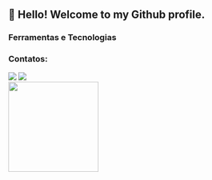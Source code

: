## 👋 Hello! Welcome to my Github profile.


### Ferramentas e Tecnologias

### Contatos:

<div>
<a href = "contato.caiomp#gmail.com"><img loading="lazy" src="https://img.shields.io/badge/Gmail-D14836?style=for-the-badge&logo=gmail&logoColor=white" target="_blank"></a>
<a href="https://www.linkedin.com/in/caio-miranda-183112204/" target="_blank"><img loading="lazy" src="https://img.shields.io/badge/-LinkedIn-%230077B5?style=for-the-badge&logo=linkedin&logoColor=white" target="_blank"></a>   
</div>

<div>
<a href="https://github.com/caiowmp">
<img loading="lazy" height="180em" src="https://github-readme-stats.vercel.app/api/top-langs/?username=caiowmp&layout=compact&langs_count=7&theme=dracula"/>
<!--<img loading="lazy" height="180em" src="https://github-readme-stats.vercel.app/api?username=caiowmp&show_icons=true&theme=dracula&include_all_commits=true&count_private=true"/>!-->
</div>
